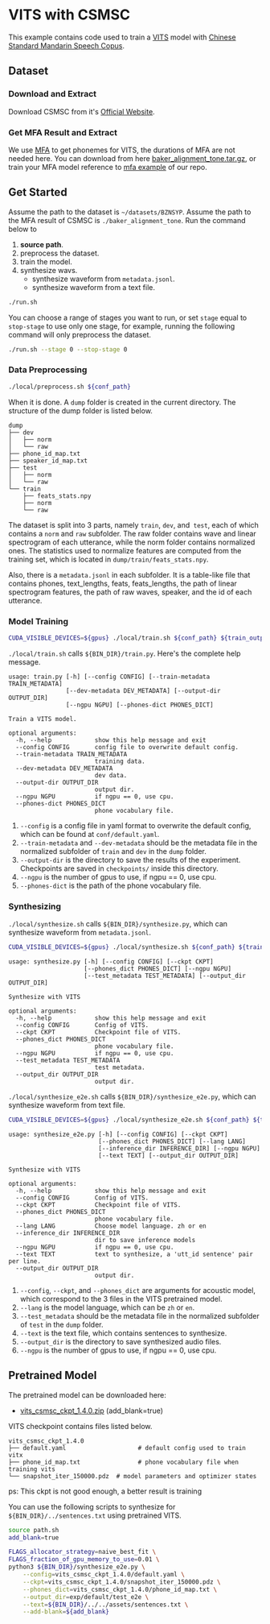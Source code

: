 # VITS with CSMSC
This example contains code used to train a [VITS](https://arxiv.org/abs/2106.06103) model with [Chinese Standard Mandarin Speech Copus](https://www.data-baker.com/open_source.html).

## Dataset
### Download and Extract
Download CSMSC from it's [Official Website](https://test.data-baker.com/data/index/source).

### Get MFA Result and Extract
We use [MFA](https://github.com/MontrealCorpusTools/Montreal-Forced-Aligner) to get phonemes for VITS, the durations of MFA are not needed here.
You can download from here [baker_alignment_tone.tar.gz](https://paddlespeech.bj.bcebos.com/MFA/BZNSYP/with_tone/baker_alignment_tone.tar.gz), or train your MFA model reference to [mfa example](https://github.com/PaddlePaddle/PaddleSpeech/tree/develop/examples/other/mfa) of our repo.

## Get Started
Assume the path to the dataset is `~/datasets/BZNSYP`.
Assume the path to the MFA result of CSMSC is `./baker_alignment_tone`.
Run the command below to
1. **source path**.
2. preprocess the dataset.
3. train the model.
4. synthesize wavs.
    - synthesize waveform from `metadata.jsonl`.
    - synthesize waveform from a text file.

```bash
./run.sh
```
You can choose a range of stages you want to run, or set `stage` equal to `stop-stage` to use only one stage, for example, running the following command will only preprocess the dataset.
```bash
./run.sh --stage 0 --stop-stage 0
```
### Data Preprocessing
```bash
./local/preprocess.sh ${conf_path}
```
When it is done. A `dump` folder is created in the current directory. The structure of the dump folder is listed below.

```text
dump
├── dev
│   ├── norm
│   └── raw
├── phone_id_map.txt
├── speaker_id_map.txt
├── test
│   ├── norm
│   └── raw
└── train
    ├── feats_stats.npy
    ├── norm
    └── raw
```
The dataset is split into 3 parts, namely `train`, `dev`, and` test`, each of which contains a `norm` and `raw` subfolder. The raw folder contains wave and linear spectrogram of each utterance, while the norm folder contains normalized ones. The statistics used to normalize features are computed from the training set, which is located in `dump/train/feats_stats.npy`.

Also, there is a `metadata.jsonl` in each subfolder. It is a table-like file that contains phones, text_lengths, feats, feats_lengths, the path of linear spectrogram features, the path of raw waves, speaker, and the id of each utterance.

### Model Training
```bash
CUDA_VISIBLE_DEVICES=${gpus} ./local/train.sh ${conf_path} ${train_output_path}
```
`./local/train.sh` calls `${BIN_DIR}/train.py`.
Here's the complete help message.
```text
usage: train.py [-h] [--config CONFIG] [--train-metadata TRAIN_METADATA]
                [--dev-metadata DEV_METADATA] [--output-dir OUTPUT_DIR]
                [--ngpu NGPU] [--phones-dict PHONES_DICT]

Train a VITS model.

optional arguments:
  -h, --help            show this help message and exit
  --config CONFIG       config file to overwrite default config.
  --train-metadata TRAIN_METADATA
                        training data.
  --dev-metadata DEV_METADATA
                        dev data.
  --output-dir OUTPUT_DIR
                        output dir.
  --ngpu NGPU           if ngpu == 0, use cpu.
  --phones-dict PHONES_DICT
                        phone vocabulary file.
```
1. `--config` is a config file in yaml format to overwrite the default config, which can be found at `conf/default.yaml`.
2. `--train-metadata` and `--dev-metadata` should be the metadata file in the normalized subfolder of `train` and `dev` in the `dump` folder.
3. `--output-dir` is the directory to save the results of the experiment. Checkpoints are saved in `checkpoints/` inside this directory.
4. `--ngpu` is the number of gpus to use, if ngpu == 0, use cpu.
5. `--phones-dict` is the path of the phone vocabulary file.

### Synthesizing

`./local/synthesize.sh` calls `${BIN_DIR}/synthesize.py`, which can synthesize waveform from `metadata.jsonl`.

```bash
CUDA_VISIBLE_DEVICES=${gpus} ./local/synthesize.sh ${conf_path} ${train_output_path} ${ckpt_name}
```
```text
usage: synthesize.py [-h] [--config CONFIG] [--ckpt CKPT]
                     [--phones_dict PHONES_DICT] [--ngpu NGPU]
                     [--test_metadata TEST_METADATA] [--output_dir OUTPUT_DIR]

Synthesize with VITS

optional arguments:
  -h, --help            show this help message and exit
  --config CONFIG       Config of VITS.
  --ckpt CKPT           Checkpoint file of VITS.
  --phones_dict PHONES_DICT
                        phone vocabulary file.
  --ngpu NGPU           if ngpu == 0, use cpu.
  --test_metadata TEST_METADATA
                        test metadata.
  --output_dir OUTPUT_DIR
                        output dir.
```
`./local/synthesize_e2e.sh` calls `${BIN_DIR}/synthesize_e2e.py`, which can synthesize waveform from text file.
```bash
CUDA_VISIBLE_DEVICES=${gpus} ./local/synthesize_e2e.sh ${conf_path} ${train_output_path} ${ckpt_name}
```
```text
usage: synthesize_e2e.py [-h] [--config CONFIG] [--ckpt CKPT]
                         [--phones_dict PHONES_DICT] [--lang LANG]
                         [--inference_dir INFERENCE_DIR] [--ngpu NGPU]
                         [--text TEXT] [--output_dir OUTPUT_DIR]

Synthesize with VITS

optional arguments:
  -h, --help            show this help message and exit
  --config CONFIG       Config of VITS.
  --ckpt CKPT           Checkpoint file of VITS.
  --phones_dict PHONES_DICT
                        phone vocabulary file.
  --lang LANG           Choose model language. zh or en
  --inference_dir INFERENCE_DIR
                        dir to save inference models
  --ngpu NGPU           if ngpu == 0, use cpu.
  --text TEXT           text to synthesize, a 'utt_id sentence' pair per line.
  --output_dir OUTPUT_DIR
                        output dir.
```
1. `--config`, `--ckpt`, and `--phones_dict` are arguments for acoustic model, which correspond to the 3 files in the VITS pretrained model.
2. `--lang` is the model language, which can be `zh` or `en`.
3. `--test_metadata` should be the metadata file in the normalized subfolder of `test`  in the `dump` folder.
4. `--text` is the text file, which contains sentences to synthesize.
5. `--output_dir` is the directory to save synthesized audio files.
6. `--ngpu` is the number of gpus to use, if ngpu == 0, use cpu.

## Pretrained Model

The pretrained model can be downloaded here:

- [vits_csmsc_ckpt_1.4.0.zip](https://paddlespeech.bj.bcebos.com/Parakeet/released_models/vits/vits_csmsc_ckpt_1.4.0.zip) (add_blank=true)

VITS checkpoint contains files listed below.
```text
vits_csmsc_ckpt_1.4.0
├── default.yaml                    # default config used to train vitx
├── phone_id_map.txt                # phone vocabulary file when training vits
└── snapshot_iter_150000.pdz  # model parameters and optimizer states
```

ps: This ckpt is not good enough, a better result is training

You can use the following scripts to synthesize for `${BIN_DIR}/../sentences.txt` using pretrained VITS.

```bash
source path.sh
add_blank=true

FLAGS_allocator_strategy=naive_best_fit \
FLAGS_fraction_of_gpu_memory_to_use=0.01 \
python3 ${BIN_DIR}/synthesize_e2e.py \
    --config=vits_csmsc_ckpt_1.4.0/default.yaml \
    --ckpt=vits_csmsc_ckpt_1.4.0/snapshot_iter_150000.pdz \
    --phones_dict=vits_csmsc_ckpt_1.4.0/phone_id_map.txt \
    --output_dir=exp/default/test_e2e \
    --text=${BIN_DIR}/../../assets/sentences.txt \
    --add-blank=${add_blank} 
```
